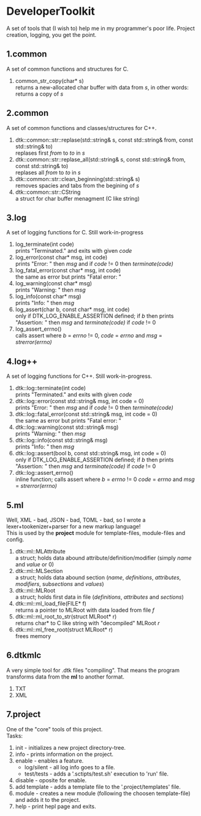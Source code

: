 # DeveloperToolkit
A set of tools that (I wish to) help me in my programmer's poor life. Project creation, logging, you get the point.

## 1.common
A set of common functions and structures for C.
<ol>
  <li>common_str_copy(char* s) <br> returns a new-allocated char buffer with data from <i>s</i>, in other words: returns a copy of <i>s</i></li>
</ol>

## 2.common
A set of common functions and classes/structures for C++.
<ol>
  <li>dtk::common::str::replase(std::string& s, const std::string& from, const std::string& to) <br> replases first <i>from</i> to <i>to</i> in <i>s</i></li>
  <li>dtk::common::str::replase_all(std::string& s, const std::string& from, const std::string& to) <br> replases all <i>from</i> to <i>to</i> in <i>s</i></li>
  <li>dtk::common::str::clean_beginning(std::string& s) <br> removes spacies and tabs from the begining of <i>s</i></li>
  <li>dtk::common::str::CString <br> a struct for char buffer menagment (C like string)</li>
</ol>

## 3.log
A set of logging functions for C. Still work-in-progress
<ol>
  <li>log_terminate(int code) <br> prints "Terminated." and exits with given <i>code</i></li>
  <li>log_error(const char* msg, int code) <br> prints "Error: " then <i>msg</i> and if <i>code</i> != 0 then <i>terminate(code)</i></li>
  <li>log_fatal_error(const char* msg, int code) <br> the same as error but prints "Fatal error: "</li>
  <li>log_warning(const char* msg) <br> prints "Warning: " then <i>msg</i></li>
  <li>log_info(const char* msg) <br> prints "Info: " then <i>msg</i></li>
  <li>log_assert(char b, const char* msg, int code) <br> only if DTK_LOG_ENABLE_ASSERTION defined; if <i>b</i> then prints "Assertion: " then <i>msg</i> and <i>terminate(code)</i> if <i>code</i> != 0</li>
  <li>log_assert_errno() <br> calls assert where <i>b</i> = <i>errno</i> != 0, <i>code</i> = <i>errno</i> and <i>msg</i> = <i>strerror(errno)</i></li>
</ol>

## 4.log++
A set of logging functions for C++. Still work-in-progress.
<ol>
  <li>dtk::log::terminate(int code) <br> prints "Terminated." and exits with given <i>code</i></li>
  <li>dtk::log::error(const std::string& msg, int code = 0) <br> prints "Error: " then <i>msg</i> and if <i>code</i> != 0 then <i>terminate(code)</i></li>
  <li>dtk::log::fatal_error(const std::string& msg, int code = 0) <br> the same as error but prints "Fatal error: "</li>
  <li>dtk::log::warning(const std::string& msg) <br> prints "Warning: " then <i>msg</i></li>
  <li>dtk::log::info(const std::string& msg) <br> prints "Info: " then <i>msg</i></li>
  <li>dtk::log::assert(bool b, const std::string& msg, int code = 0) <br> only if DTK_LOG_ENABLE_ASSERTION defined; if <i>b</i> then prints "Assertion: " then <i>msg</i> and <i>terminate(code)</i> if <i>code</i> != 0</li>
  <li>dtk::log::assert_errno() <br> inline function; calls assert where <i>b</i> = <i>errno</i> != 0 <i>code</i> = <i>errno</i> and <i>msg</i> = <i>strerror(errno)</i></li>
</ol>

## 5.ml
Well, XML - bad, JSON - bad, TOML - bad, so I wrote a lexer+tookenizer+parser for a new markup language!</br>
This is used by the <b>project</b> module for template-files, module-files and config.
<ol>
  <li>dtk::ml::MLAttribute <br> a struct; holds data abound attribute/definition/modifier (simply <i>name</i> and <i>value</i> or 0)</li>
  <li>dtk::ml::MLSection <br> a struct; holds data abound section (<i>name</i>, <i>definitions</i>, <i>attributes</i>, <i>modifiers</i>, sub<i>sections</i> and <i>values</i>)</li>
  <li>dtk::ml::MLRoot <br> a struct; holds first data in file (<i>definitions</i>, <i>attributes</i> and <i>sections</i>)</li>
  <li>dtk::ml::ml_load_file(FILE* f) <br> returns a pointer to MLRoot with data loaded from file <i>f</i></li>
  <li>dtk::ml::ml_root_to_str(struct MLRoot* r) <br> returns char* to C like string with "decompiled" MLRoot <i>r</i></li>
  <li>dtk::ml::ml_free_root(struct MLRoot* r) <br> frees memory</li>
</ol>

## 6.dtkmlc
A very simple tool for .dtk files "compiling". That means the program transforms data from the <b>ml</b> to another format.
<ol>
  <li>TXT</li>
  <li>XML</li>
</ol>

## 7.project
One of the "core" tools of this project. </br>
Tasks:
<ol>
  <li>init - initializes a new project directory-tree.</li>
  <li>info - prints information on the project.</li>
  <li>enable - enables a feature.
    <ul>
      <li>log/silent - all log info goes to a file.</li>
      <li>test/tests - adds a '.sctipts/test.sh' execution to 'run' file.</li>
    </ul>
  </li>
  <li>disable - oposite for enable.</li>
  <li>add template - adds a template file to the '.project/templates' file.</li>
  <li>module - creates a new module (following the choosen template-file) and adds it to the project.</li>
  <li>help - print hepl page and exits.</li>
</ol>
